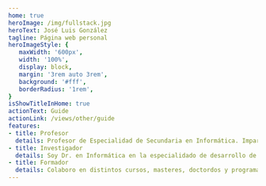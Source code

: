 ```yaml
---
home: true
heroImage: /img/fullstack.jpg
heroText: José Luis González
tagline: Página web personal
heroImageStyle: {
   maxWidth: '600px',
   width: '100%',
   display: block,
   margin: '3rem auto 3rem',
   background: '#fff',
   borderRadius: '1rem',
}
isShowTitleInHome: true
actionText: Guide
actionLink: /views/other/guide
features:
- title: Profesor
  details: Profesor de Especialidad de Secundaria en Informática. Imparto docencia en los ciclos DAM/DAW y ASIR, en asignaturas de programación y desarrollo.
- title: Investigador
  details: Soy Dr. en Informática en la especialidado de desarrollo de software y sistemas interactivos por la Universidad de Granada.
- title: Formador
  details: Colaboro en distintos cursos, masteres, doctordos y programas especializados sobre desarrollo de software y sistemas interactivos.
---
```

